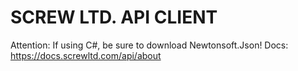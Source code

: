 # SCREW LTD. API CLIENT
Attention: If using C#, be sure to download Newtonsoft.Json!
Docs: https://docs.screwltd.com/api/about
